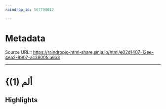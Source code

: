 ```yaml
---
raindrop_id: 567790012

---
```


# Metadata
Source URL:: https://raindropio-html-share.sinja.io/html/e02d1407-12ee-4ea2-9907-ac3800fca6a3


---
# {(1) ألم



## Highlights

